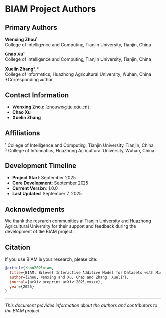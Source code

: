 # BIAM Project Authors

## Primary Authors

**Wenxing Zhou**¹  
College of Intelligence and Computing, Tianjin University, Tianjin, China

**Chao Xu**¹  
College of Intelligence and Computing, Tianjin University, Tianjin, China

**Xuelin Zhang**²,*  
College of Informatics, Huazhong Agricultural University, Wuhan, China  
*Corresponding author

## Contact Information

- **Wenxing Zhou**: [zhouwx@tju.edu.cn] 
- **Chao Xu**
- **Xuelin Zhang**

## Affiliations

¹ College of Intelligence and Computing, Tianjin University, Tianjin, China  
² College of Informatics, Huazhong Agricultural University, Wuhan, China

## Development Timeline

- **Project Start**: September 2025
- **Core Development**: September 2025
- **Current Version**: 1.0.0
- **Last Updated**: September 7, 2025

## Acknowledgments

We thank the research communities at Tianjin University and Huazhong Agricultural University for their support and feedback during the development of the BIAM project.

## Citation

If you use BIAM in your research, please cite:

```bibtex
@article{zhou2025biam,
  title={BIAM: Bilevel Interactive Additive Model for Datasets with Missing Values, Noisy Labels and Imbalanced Categories},
  author={Zhou, Wenxing and Xu, Chao and Zhang, Xuelin},
  journal={arXiv preprint arXiv:2025.xxxxx},
  year={2025}
}
```

---

*This document provides information about the authors and contributors to the BIAM project.*
